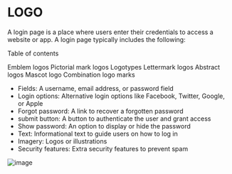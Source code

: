 # LOGO

A login page is a place where users enter their credentials to access a website or app. A login page typically includes the following: 

Table of contents

Emblem logos
Pictorial mark logos
Logotypes
Lettermark logos
Abstract logos
Mascot logo
Combination logo marks


* Fields: A username, email address, or password field 
* Login options: Alternative login options like Facebook, Twitter, Google, or Apple 
* Forgot password: A link to recover a forgotten password 
* submit button: A button to authenticate the user and grant access 
* Show password: An option to display or hide the password 
* Text: Informational text to guide users on how to log in 
* Imagery: Logos or illustrations 
* Security features: Extra security features to prevent spam 



![image](https://github.com/user-attachments/assets/9da8982f-f9ef-43d7-9df6-b457e1397706)



